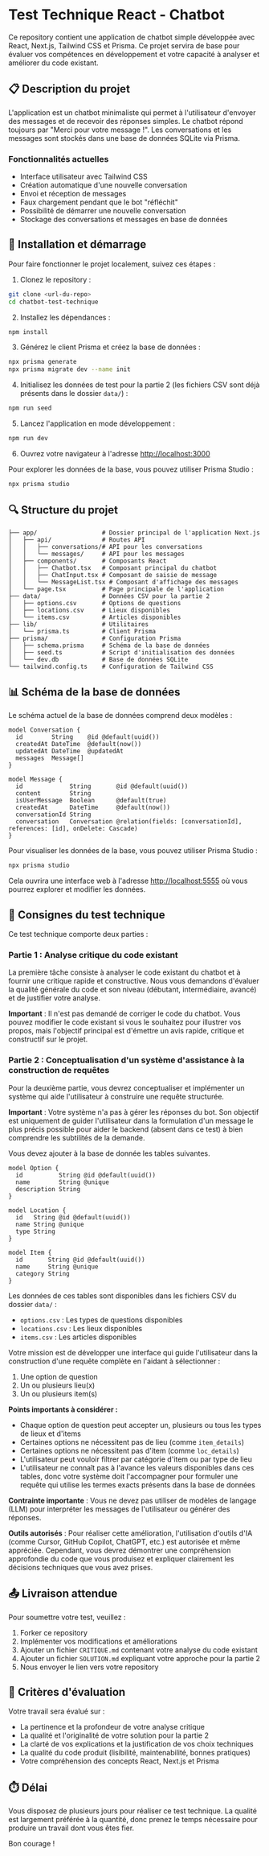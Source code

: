 # Test Technique React - Chatbot

Ce repository contient une application de chatbot simple développée avec React, Next.js, Tailwind CSS et Prisma. Ce projet servira de base pour évaluer vos compétences en développement et votre capacité à analyser et améliorer du code existant.

## 📋 Description du projet

L'application est un chatbot minimaliste qui permet à l'utilisateur d'envoyer des messages et de recevoir des réponses simples. Le chatbot répond toujours par "Merci pour votre message !". Les conversations et les messages sont stockés dans une base de données SQLite via Prisma.

### Fonctionnalités actuelles

- Interface utilisateur avec Tailwind CSS
- Création automatique d'une nouvelle conversation
- Envoi et réception de messages
- Faux chargement pendant que le bot "réfléchit"
- Possibilité de démarrer une nouvelle conversation
- Stockage des conversations et messages en base de données

## 🚀 Installation et démarrage

Pour faire fonctionner le projet localement, suivez ces étapes :

1. Clonez le repository :
```bash
git clone <url-du-repo>
cd chatbot-test-technique
```

2. Installez les dépendances :
```bash
npm install
```

3. Générez le client Prisma et créez la base de données :
```bash
npx prisma generate
npx prisma migrate dev --name init
```

4. Initialisez les données de test pour la partie 2 (les fichiers CSV sont déjà présents dans le dossier `data/`) :
```bash
npm run seed
```

5. Lancez l'application en mode développement :
```bash
npm run dev
```

6. Ouvrez votre navigateur à l'adresse [http://localhost:3000](http://localhost:3000)

Pour explorer les données de la base, vous pouvez utiliser Prisma Studio :
```bash
npx prisma studio
```

## 🔍 Structure du projet

```
├── app/                  # Dossier principal de l'application Next.js
│   ├── api/              # Routes API
│   │   ├── conversations/# API pour les conversations
│   │   └── messages/     # API pour les messages
│   ├── components/       # Composants React
│   │   ├── Chatbot.tsx   # Composant principal du chatbot
│   │   ├── ChatInput.tsx # Composant de saisie de message
│   │   └── MessageList.tsx # Composant d'affichage des messages
│   └── page.tsx          # Page principale de l'application
├── data/                 # Données CSV pour la partie 2
│   ├── options.csv       # Options de questions
│   ├── locations.csv     # Lieux disponibles
│   └── items.csv         # Articles disponibles
├── lib/                  # Utilitaires
│   └── prisma.ts         # Client Prisma
├── prisma/               # Configuration Prisma
│   ├── schema.prisma     # Schéma de la base de données
│   ├── seed.ts           # Script d'initialisation des données
│   └── dev.db            # Base de données SQLite
└── tailwind.config.ts    # Configuration de Tailwind CSS
```

## 📊 Schéma de la base de données

Le schéma actuel de la base de données comprend deux modèles :

```prisma
model Conversation {
  id        String    @id @default(uuid())
  createdAt DateTime  @default(now())
  updatedAt DateTime  @updatedAt
  messages  Message[]
}

model Message {
  id             String       @id @default(uuid())
  content        String
  isUserMessage  Boolean      @default(true)
  createdAt      DateTime     @default(now())
  conversationId String
  conversation   Conversation @relation(fields: [conversationId], references: [id], onDelete: Cascade)
}
```

Pour visualiser les données de la base, vous pouvez utiliser Prisma Studio :

```bash
npx prisma studio
```

Cela ouvrira une interface web à l'adresse [http://localhost:5555](http://localhost:5555) où vous pourrez explorer et modifier les données.

## 📝 Consignes du test technique

Ce test technique comporte deux parties :

### Partie 1 : Analyse critique du code existant

La première tâche consiste à analyser le code existant du chatbot et à fournir une critique rapide et constructive. Nous vous demandons d'évaluer la qualité générale du code et son niveau (débutant, intermédiaire, avancé) et de justifier votre analyse.

**Important** : Il n'est pas demandé de corriger le code du chatbot. Vous pouvez modifier le code existant si vous le souhaitez pour illustrer vos propos, mais l'objectif principal est d'émettre un avis rapide, critique et constructif sur le projet.

### Partie 2 : Conceptualisation d'un système d'assistance à la construction de requêtes

Pour la deuxième partie, vous devrez conceptualiser et implémenter un système qui aide l'utilisateur à construire une requête structurée. 

**Important** : Votre système n'a pas à gérer les réponses du bot. Son objectif est uniquement de guider l'utilisateur dans la formulation d'un message le plus précis possible pour aider le backend (absent dans ce test) à bien comprendre les subtilités de la demande.

Vous devez ajouter à la base de donnée les tables suivantes.

```prisma
model Option {
  id          String @id @default(uuid())
  name        String @unique
  description String
}

model Location {
  id   String @id @default(uuid())
  name String @unique
  type String
}

model Item {
  id       String @id @default(uuid())
  name     String @unique
  category String
}
```

Les données de ces tables sont disponibles dans les fichiers CSV du dossier `data/` :
- `options.csv` : Les types de questions disponibles
- `locations.csv` : Les lieux disponibles
- `items.csv` : Les articles disponibles

Votre mission est de développer une interface qui guide l'utilisateur dans la construction d'une requête complète en l'aidant à sélectionner :
1. Une option de question
2. Un ou plusieurs lieu(x)
3. Un ou plusieurs item(s)

**Points importants à considérer :**
- Chaque option de question peut accepter un, plusieurs ou tous les types de lieux et d'items
- Certaines options ne nécessitent pas de lieu (comme `item_details`)
- Certaines options ne nécessitent pas d'item (comme `loc_details`)
- L'utilisateur peut vouloir filtrer par catégorie d'item ou par type de lieu
- L'utilisateur ne connaît pas à l'avance les valeurs disponibles dans ces tables, donc votre système doit l'accompagner pour formuler une requête qui utilise les termes exacts présents dans la base de données

**Contrainte importante** : Vous ne devez pas utiliser de modèles de langage (LLM) pour interpréter les messages de l'utilisateur ou générer des réponses.

**Outils autorisés** : Pour réaliser cette amélioration, l'utilisation d'outils d'IA (comme Cursor, GitHub Copilot, ChatGPT, etc.) est autorisée et même appréciée. Cependant, vous devrez démontrer une compréhension approfondie du code que vous produisez et expliquer clairement les décisions techniques que vous avez prises.

## 📤 Livraison attendue

Pour soumettre votre test, veuillez :

1. Forker ce repository
2. Implémenter vos modifications et améliorations
3. Ajouter un fichier `CRITIQUE.md` contenant votre analyse du code existant
4. Ajouter un fichier `SOLUTION.md` expliquant votre approche pour la partie 2
5. Nous envoyer le lien vers votre repository

## 🔎 Critères d'évaluation

Votre travail sera évalué sur :

- La pertinence et la profondeur de votre analyse critique
- La qualité et l'originalité de votre solution pour la partie 2
- La clarté de vos explications et la justification de vos choix techniques
- La qualité du code produit (lisibilité, maintenabilité, bonnes pratiques)
- Votre compréhension des concepts React, Next.js et Prisma

## ⏱️ Délai

Vous disposez de plusieurs jours pour réaliser ce test technique. La qualité est largement préférée à la quantité, donc prenez le temps nécessaire pour produire un travail dont vous êtes fier.

Bon courage !
